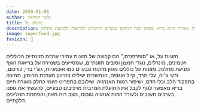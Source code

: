 ```yaml
---
date: 2030-01-01
author: גלעד קותיאל
title: מזונות על
description: מזונות על הם מזונות עשירים בערכים תזונתיים כמו ויטמינים, מינרלים ונוגדי חמצון, שמסייעים בחיזוק מערכת החיסון, תפקוד הלב ושמירה על אנרגיה גבוהה. שילובם בתזונה כחלק מאורח חיים בריא מספק לגוף רכיבים טבעיים החיוניים לבריאות ולמניעת מחלות.
image: superfood.jpg
favicon: 🦸
---
```



מזונות על, או "סופרפודס," הם קבוצה של מזונות עתירי ערכים תזונתיים הכוללים ויטמינים, מינרלים, נוגדי חמצון וסיבים תזונתיים, שמסייעים בשמירה על בריאות הגוף ומניעת מחלות. 
מזונות על כוללים מגוון מזונות טבעיים כמו אוכמניות, גוג'י ברי, כורכום, זרעי צ'יה, עלי תרד, קייל ואגוזים, הנחשבים יעילים בחיזוק מערכת החיסון, תמיכה בתפקוד הלב וכלי הדם, ושיפור רמות האנרגיה. 
שילובם בתפריט היומי כחלק מאורח חיים בריא מאפשר לגוף לקבל את התועלת המרבית מרכיבים טבעיים, להעשיר את גופנו בערכים חשובים ולעודד רמות אנרגיה טובות, מצב רוח מאוזן והפחתת תהליכים דלקתיים.

